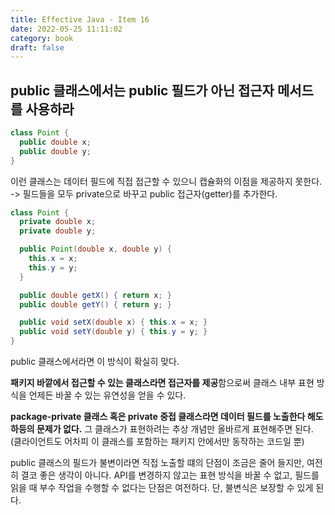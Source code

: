```yaml
---
title: Effective Java - Item 16
date: 2022-05-25 11:11:02
category: book
draft: false
---
```


## public 클래스에서는 public 필드가 아닌 접근자 메서드를 사용하라

```java
class Point {
  public double x;
  public double y;
}
```

이런 클래스는 데이터 필드에 직접 접근할 수 있으니 캡슐화의 이점을 제공하지 못한다.
-> 필드들을 모두 private으로 바꾸고 public 접근자(getter)를 추가한다.

```java
class Point {
  private double x;
  private double y;

  public Point(double x, double y) {
    this.x = x;
    this.y = y;
  }

  public double getX() { return x; }
  public double getY() { return y; }

  public void setX(double x) { this.x = x; }
  public void setY(double y) { this.y = y; }
}

```

public 클래스에서라면 이 방식이 확실히 맞다.

**패키지 바깥에서 접근할 수 있는 클래스라면 접근자를 제공**함으로써 클래스 내부 표현 방식을 언제든 바꿀 수 있는 유연성을 얻을 수 있다.

**package-private 클래스 혹은 private 중접 클래스라면 데이터 필드를 노출한다 해도 하등의 문제가 없다.** 그 클래스가 표현하려는 추상 개념만 올바르게 표현해주면 된다. (클라이언트도 어차피 이 클래스를 포함하는 패키지 안에서만 동작하는 코드일 뿐)

public 클래스의 필드가 불변이라면 직접 노출할 떄의 단점이 조금은 줄어 들지만, 여전히 결코 좋은 생각이 아니다. API를 변경하지 않고는 표현 방식을 바꿀 수 없고, 필드를 읽을 때 부수 작업을 수행할 수 없다는 단점은 여전하다. 단, 불변식은 보장할 수 있게 된다.